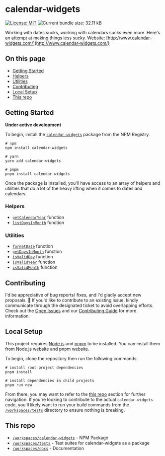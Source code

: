 # calendar-widgets

[![License: MIT](https://img.shields.io/badge/License-MIT-yellow.svg)](https://opensource.org/licenses/MIT)
![Current bundle size: 32.11 kB](https://img.shields.io/badge/Bundle_Size-32.11_kB-green.svg)

Working with dates sucks, working with calendars sucks even more. Here's an attempt at making things less sucky. Website: [http://www.calendar-widgets.com/](http://www.calendar-widgets.com/)

## On this page

- [Getting Started](#getting-started)
- [Helpers](#helpers)
- [Utilities](#utilities)
- [Contributing](#contributing)
- [Local Setup](#local-setup)
- [This repo](#this-repo)

## Getting Started

**Under active development**

To begin, install the [`calendar-widgets`](https://www.npmjs.com/package/calendar-widgets) package from the NPM Registry.

```shell
# npm
npm install calendar-widgets

# yarn
yarn add calendar-widgets

# pnpm
pnpm install calendar-widgets
```

Once the package is installed, you'll have access to an array of helpers and utilities that do a lot of the heavy lifting when it comes to dates and calendars. 

### Helpers
- [`getCalendarYear`](https://calendar-widgets.com/helpers/getCalendarYear) function
- [`listDaysInMonth`](https://calendar-widgets.com/helpers/listDaysInMonth) function

### Utilities
- [`formatDate`](https://calendar-widgets.com/utilities/formatDate) function
- [`getDaysInMonth`](https://calendar-widgets.com/utilities/getDaysInMonth) function
- [`isValidDay`](https://calendar-widgets.com/utilities/isValidDay) function
- [`isValidYear`](https://calendar-widgets.com/utilities/isValidYear) function
- [`isValidMonth`](https://calendar-widgets.com/utilities/isValidMonth) function

## Contributing

I'd be appreciative of bug reports/ fixes, and I'd gladly accept new proposals. 🙂 If you'd like to contribute to an existing issue, kindly communicate through the designated ticket to avoid overlapping efforts. Check out the [Open Issues](https://github.com/9mbs/calendar/issues?q=is%3Aissue+is%3Aopen) and our [Contributing Guide](./CONTRIBUTING.md) for more information.

## Local Setup 
This project requires [Node.js](https://nodejs.org/en) and [pnpm](https://pnpm.io/) to be installed. You can install them from Node.js website and pnpm website.

To begin, clone the repository then run the following commands:

```shell
# install root project dependencies
pnpm install 

# install dependencies in child projects
pnpm run new
```

From there, you may want to refer to the [this repo](#this-repo) section for further navigation. If you're looking to contribute to the actual `calendar-widgets` code, you'll likely want to run your build commands from the [`/workspaces/tests`](./workspaces/tests/README.md) directory to ensure nothing is breaking. 

## This repo

- [`/workspaces/calendar-widgets`](./workspaces/calendar-widgets/README.md) - NPM Package
- [`/workspaces/tests`](./workspaces/tests/README.md) - Test suites for calendar-widgets as a package
- [`/workspaces/docs`](./workspaces/docs/README.md) - Documentation
